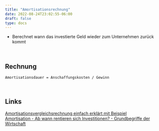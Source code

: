 ```yaml
---
title: "Amortisationsrechnung"
date: 2022-08-24T23:02:55-06:00
draft: false
type: docs
---
```




- Berechnet wann das investierte Geld wieder zum Unternehmen zurück kommt

<br>

## Rechnung

    Amortisationsdauer = Anschaffungskosten / Gewinn

<br>

## Links

[Amortisationsvergleichsrechnung einfach erklärt mit Beispiel](https://www.youtube.com/watch?v=I0Blo9sWNhw)  
[Amortisation - Ab wann rentieren sich Investitionen? - Grundbegriffe der Wirtschaft](https://www.youtube.com/watch?v=saXirtILGkk)
